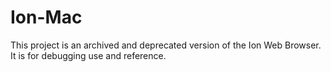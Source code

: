 # Ion-Mac
This project is an archived and deprecated version of the Ion Web Browser. It is for debugging use and reference.

